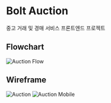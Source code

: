 # Bolt Auction
중고 거래 및 경매 서비스 프론트엔드 프로젝트

## Flowchart
![Auction Flow](https://user-images.githubusercontent.com/48080762/73356731-571e5500-42de-11ea-99e5-6dda729af400.png)

## Wireframe
![Auction](https://user-images.githubusercontent.com/48080762/73356737-5ab1dc00-42de-11ea-830d-c53dbd13a11a.png)
![Auction Mobile](https://user-images.githubusercontent.com/48080762/73356765-643b4400-42de-11ea-8962-8eedbff24558.png)
